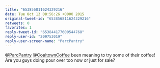 ```yaml
---
title: "653856811624329216"
date: Tue Oct 13 08:56:26 +0000 2015
original-tweet-id: "653856811624329216"
retweets: 0
favorites: 1
reply-tweet-id: "653844177600544768"
reply-user-id: "209753019"
reply-user-screen-name: "ParcPantry"
---
```

<a href="https://twitter.com/ParcPantry">@ParcPantry</a> <a href="https://twitter.com/CoaltownCoffee">@CoaltownCoffee</a> been meaning to try some of their coffee! Are you guys doing pour over too now or just for sale?
